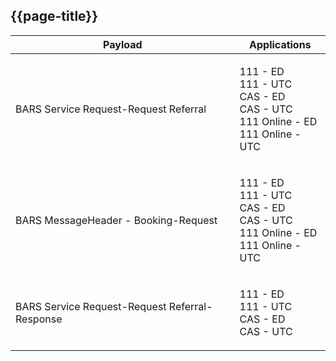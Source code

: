 ## {{page-title}}

| Payload                                                                          | Applications    |
| -------------------------------------------------------------------------------- | --------------- |
| BARS Service Request-Request Referral       |<p>111 - ED <br>111 - UTC <br>CAS - ED <br>CAS - UTC <br>111 Online - ED <br>111 Online - UTC </p> |
| BARS MessageHeader - Booking-Request       |<p>111 - ED <br>111 - UTC <br>CAS - ED <br>CAS - UTC <br>111 Online - ED <br>111 Online - UTC </p>  |               
| BARS Service Request-Request Referral-Response  |  <p>111 - ED <br>111 - UTC <br>CAS - ED <br>CAS - UTC </p>               |



<!--| ServiceRequest - Response Validation Full                                        |                 |
| ServiceRequest - ResponseValidation Interim                                      |                 |
| Service Request - Validation  |                 |

Service Request - Request	
Service Request - Booking	
Service Request - Response Referral	
Service Request - Validation
Service Request - Response Validation Full	
Service Request - ResponseValidation Interim -->	
